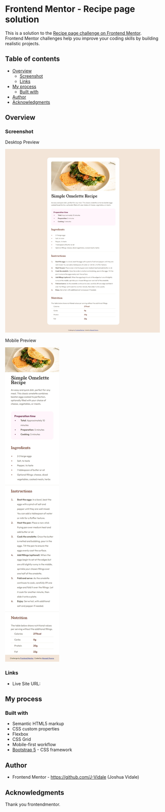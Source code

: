 # Frontend Mentor - Recipe page solution

This is a solution to the [Recipe page challenge on Frontend Mentor](https://www.frontendmentor.io/challenges/recipe-page-KiTsR8QQKm). Frontend Mentor challenges help you improve your coding skills by building realistic projects. 

## Table of contents

- [Overview](#overview)
  - [Screenshot](#screenshot)
  - [Links](#links)
- [My process](#my-process)
  - [Built with](#built-with)
- [Author](#author)
- [Acknowledgments](#acknowledgments)

## Overview

### Screenshot

Desktop Preview

![Solution preview for the QR code component Desktop](./assets/screenshots/desktop.jpeg)

Mobile Preview

![Solution preview for the QR code component coding challenge](./assets/screenshots/mobile.jpeg)

### Links

- Live Site URL: 
## My process

### Built with

- Semantic HTML5 markup
- CSS custom properties
- Flexbox
- CSS Grid
- Mobile-first workflow
- [Bootstrap 5](https://getbootstrap.com) - CSS framework

## Author

- Frontend Mentor - https://github.com/J-Vidale (Joshua Vidale)

## Acknowledgments

Thank you frontendmentor.
